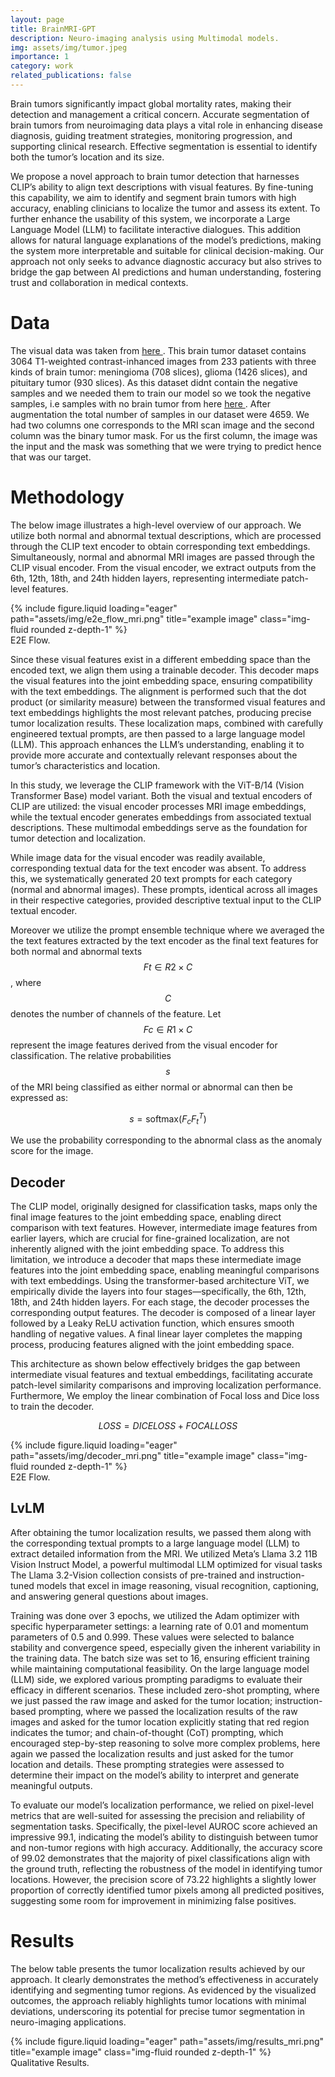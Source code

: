 ```yaml
---
layout: page
title: BrainMRI-GPT 
description: Neuro-imaging analysis using Multimodal models.
img: assets/img/tumor.jpeg
importance: 1
category: work
related_publications: false
---
```


Brain tumors significantly impact global mortality rates, making their detection and management a critical concern. Accurate segmentation of brain tumors from neuroimaging data plays a vital role in enhancing disease diagnosis, guiding treatment strategies, monitoring progression, and supporting clinical research. Effective segmentation is essential to identify both the tumor’s location and its size.

We propose a novel approach to brain tumor detection that harnesses CLIP’s ability to align text descriptions with visual features. By fine-tuning this capability, we aim to identify and segment brain tumors with high accuracy, enabling clinicians to localize the tumor and assess its extent. To further enhance the usability of this system, we incorporate a Large Language Model (LLM) to facilitate interactive dialogues. This addition allows for natural language explanations of the model’s predictions, making the system more interpretable and suitable for clinical decision-making. Our approach not only seeks to advance diagnostic accuracy but also strives to bridge the gap between AI predictions and human understanding, fostering trust and collaboration in medical contexts.

# Data 

The visual data was taken from <a href="https://www.kaggle.com/datasets/ashkhagan/figshare-brain-tumor-dataset"> here </a>. This brain tumor dataset contains 3064 T1-weighted contrast-inhanced images from 233 patients with three kinds of brain tumor: meningioma (708 slices), glioma (1426 slices), and pituitary tumor (930 slices). As this dataset didnt contain the negative samples and we needed them to train our model so we took the negative samples, i.e samples with no brain tumor from here <a href="https://www.kaggle.com/datasets/masoudnickparvar/brain-tumor-mri-dataset"> here </a>. After augmentation the total number of samples in our dataset were 4659. We had two columns one corresponds to the MRI scan image and the second column was the binary tumor mask. For us the first column, the image was the input and the mask was something that we were trying to predict hence that was our target.

# Methodology

The below image illustrates a high-level overview of our approach. We utilize both normal and abnormal textual descriptions, which are processed through the CLIP text encoder to obtain corresponding text embeddings. Simultaneously, normal and abnormal MRI images are passed through the CLIP visual encoder. From the visual encoder, we extract outputs from the 6th, 12th, 18th, and 24th hidden layers, representing intermediate patch-level features.

<div class="row">
    <div class="col-sm mt-3 mt-md-0">
        {% include figure.liquid loading="eager" path="assets/img/e2e_flow_mri.png" title="example image" class="img-fluid rounded z-depth-1" %}
    </div>
</div>
<div class="caption">
    E2E Flow.
</div>

Since these visual features exist in a different embedding space than the encoded text, we align them using a trainable decoder. This decoder maps the visual features into the joint embedding space, ensuring compatibility with
the text embeddings. The alignment is performed such that the dot product (or similarity measure) between the transformed visual features and text embeddings highlights the most relevant patches, producing precise tumor localization results. These localization maps, combined with carefully engineered textual prompts, are then passed to a large language model (LLM). This approach enhances the LLM’s understanding, enabling it to provide more accurate and contextually relevant responses about the tumor’s characteristics and location.

In this study, we leverage the CLIP framework with the ViT-B/14 (Vision Transformer Base) model variant. Both the visual and textual encoders of CLIP are utilized: the visual encoder processes MRI image embeddings, while the textual encoder generates embeddings from associated textual descriptions. These multimodal embeddings serve as the foundation for tumor detection and localization.

While image data for the visual encoder was readily available, corresponding textual data for the text encoder was absent. To address this, we systematically generated 20 text prompts for each category (normal and abnormal images). These prompts, identical across all images in their respective categories, provided descriptive textual input to
the CLIP textual encoder.

Moreover we utilize the prompt ensemble technique where we averaged the the text features extracted by the text encoder as the final text features for both normal and abnormal texts $$ Ft ∈ R2×C $$, where $$ C $$ denotes the number of channels of the feature. Let $$ Fc ∈ R1×C $$ represent the image features derived from the visual encoder for classification. The relative probabilities $$ s $$ of the MRI being classified as either normal or abnormal can then be expressed as:

$$ s = \text{softmax}(F_c F_t^T) $$

We use the probability corresponding to the abnormal class as the anomaly score for the image. 

## Decoder

The CLIP model, originally designed for classification tasks, maps only the final image features to the joint embedding space, enabling direct comparison with text features. However, intermediate image features from earlier layers, which are crucial for fine-grained localization, are not inherently aligned with the joint embedding space. To address this limitation, we introduce a decoder that maps these intermediate image features into the joint embedding space, enabling meaningful comparisons with text embeddings. Using the transformer-based architecture ViT, we empirically divide the layers into four stages—specifically, the 6th, 12th, 18th, and 24th hidden layers. For each stage, the decoder processes the corresponding output features.
The decoder is composed of a linear layer followed by a Leaky ReLU activation function, which ensures smooth handling of negative values. A final linear layer completes the mapping process, producing features aligned with the joint embedding space.

This architecture as shown below effectively bridges the gap between intermediate visual features and textual embeddings, facilitating accurate patch-level similarity comparisons and improving localization performance. Furthermore, We employ the linear combination of Focal loss and Dice loss to train the decoder.

$$ LOSS = DICE LOSS + FOCAL LOSS $$

<div class="row">
    <div class="col-sm mt-3 mt-md-0">
        {% include figure.liquid loading="eager" path="assets/img/decoder_mri.png" title="example image" class="img-fluid rounded z-depth-1" %}
    </div>
</div>
<div class="caption">
    E2E Flow.
</div>

## LvLM

After obtaining the tumor localization results, we passed them along with the corresponding textual prompts to a large language model (LLM) to extract detailed information from the MRI. We utilized Meta’s Llama 3.2 11B
Vision Instruct Model, a powerful multimodal LLM optimized for visual tasks The Llama 3.2-Vision collection consists of pre-trained and instruction-tuned models that excel in image reasoning, visual recognition, captioning, and answering general questions about images.

Training was done over 3 epochs, we utilized the Adam optimizer with specific hyperparameter settings: a learning rate of 0.01 and momentum parameters of 0.5 and 0.999. These values were selected to balance stability and convergence speed, especially given the inherent variability in the training data. The batch size was set to 16, ensuring efficient training while maintaining computational feasibility.
On the large language model (LLM) side, we explored various prompting paradigms to evaluate their efficacy in different scenarios. These included zero-shot prompting, where we just passed the raw image and asked for the tumor location; instruction-based prompting, where we passed the localization results of the raw images and asked for the tumor location explicitly stating that red region indicates the tumor; and chain-of-thought (CoT) prompting, which encouraged step-by-step reasoning to solve more complex problems, here again we passed the localization results and
just asked for the tumor location and details. These prompting strategies were assessed to determine their impact on the model’s ability to interpret and generate meaningful outputs.

To evaluate our model’s localization performance, we relied on pixel-level metrics that are well-suited for assessing the precision and reliability of segmentation tasks. Specifically, the pixel-level AUROC score achieved an impressive 99.1, indicating the model’s ability to distinguish between tumor and non-tumor regions with high accuracy. Additionally, the accuracy score of 99.02 demonstrates that the majority of pixel classifications align with the ground truth, reflecting the robustness of the model in identifying tumor locations. However, the precision score of 73.22 highlights
a slightly lower proportion of correctly identified tumor pixels among all predicted positives, suggesting some room for improvement in minimizing false positives.

# Results

The below table presents the tumor localization results achieved by our approach. It clearly demonstrates the method’s effectiveness in accurately identifying and segmenting tumor regions. As evidenced by the visualized outcomes, the approach reliably highlights tumor locations with minimal deviations, underscoring its potential for precise tumor segmentation in neuro-imaging applications.

<div class="row">
    <div class="col-sm mt-3 mt-md-0">
        {% include figure.liquid loading="eager" path="assets/img/results_mri.png" title="example image" class="img-fluid rounded z-depth-1" %}
    </div>
</div>
<div class="caption">
    Qualitative Results.
</div>



